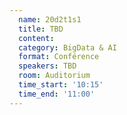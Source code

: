 ```yaml
---
  name: 20d2t1s1
  title: TBD
  content:
  category: BigData & AI
  format: Conférence
  speakers: TBD
  room: Auditorium
  time_start: '10:15'
  time_end: '11:00'
---
```


